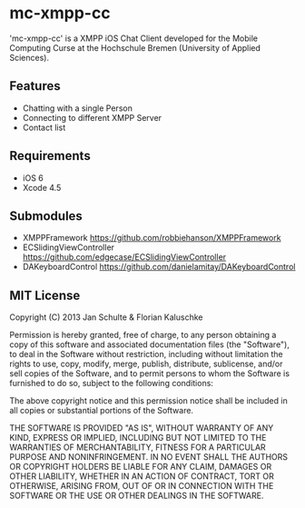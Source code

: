 # mc-xmpp-cc

'mc-xmpp-cc' is a XMPP iOS Chat Client developed for the Mobile Computing Curse at the Hochschule Bremen (University of Applied Sciences).


## Features

* Chatting with a single Person
* Connecting to different XMPP Server
* Contact list


## Requirements

* iOS 6
* Xcode 4.5


## Submodules

* XMPPFramework https://github.com/robbiehanson/XMPPFramework
* ECSlidingViewController https://github.com/edgecase/ECSlidingViewController
* DAKeyboardControl https://github.com/danielamitay/DAKeyboardControl


## MIT License
Copyright (C) 2013 Jan Schulte & Florian Kaluschke

Permission is hereby granted, free of charge, to any person obtaining a copy of
this software and associated documentation files (the "Software"), to deal in
the Software without restriction, including without limitation the rights to
use, copy, modify, merge, publish, distribute, sublicense, and/or sell copies
of the Software, and to permit persons to whom the Software is furnished to do
so, subject to the following conditions:

The above copyright notice and this permission notice shall be included in all
copies or substantial portions of the Software.

THE SOFTWARE IS PROVIDED "AS IS", WITHOUT WARRANTY OF ANY KIND, EXPRESS OR
IMPLIED, INCLUDING BUT NOT LIMITED TO THE WARRANTIES OF MERCHANTABILITY,
FITNESS FOR A PARTICULAR PURPOSE AND NONINFRINGEMENT. IN NO EVENT SHALL THE
AUTHORS OR COPYRIGHT HOLDERS BE LIABLE FOR ANY CLAIM, DAMAGES OR OTHER
LIABILITY, WHETHER IN AN ACTION OF CONTRACT, TORT OR OTHERWISE, ARISING FROM,
OUT OF OR IN CONNECTION WITH THE SOFTWARE OR THE USE OR OTHER DEALINGS IN THE
SOFTWARE.




